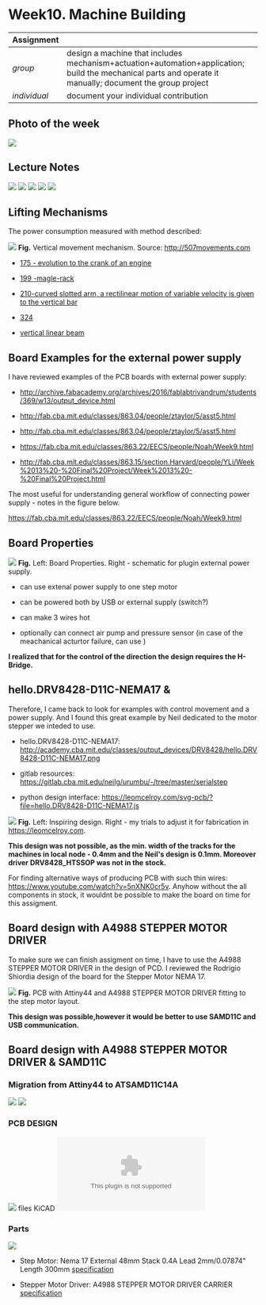 # **Week10.** Machine Building


|Assignment    |                          |
| ----------- | ------------------------------------ |
| *group*       |  design a machine that includes mechanism+actuation+automation+application; build the mechanical parts and operate it manually; document the group project |
| *individual*      |   document your individual contribution|


## Photo of the week

![](../images/week10/photo-of-the-week10.png)


## Lecture Notes

![](../images/week10/week10-.png)
![](../images/week10/week10-2.png)
![](../images/week10/week10-3.png)
![](../images/week10/week10-4.png)
![](../images/week10/week10-5.png)


## Lifting Mechanisms
The power consumption measured with method described:

![](../images/week10/week10-7.png)
**Fig.** Vertical movement mechanism. Source: http://507movements.com

- [175 - evolution to the crank of an engine](http://507movements.com/mm_175.html)

- [199 -magle-rack](http://507movements.com/mm_199.html)

- [210-curved slotted arm, a rectilinear motion of variable velocity is given to the vertical bar](http://507movements.com/mm_210.html)

- [324](http://507movements.com/mm_324.html)

- [vertical linear beam](https://www.youtube.com/watch?v=cP3-XVwzyDU)



## Board Examples for the external power supply
I have reviewed examples of the PCB boards with external power supply:

- http://archive.fabacademy.org/archives/2016/fablabtrivandrum/students/369/w13/output_device.html

- http://fab.cba.mit.edu/classes/863.04/people/ztaylor/5/asst5.html

- http://fab.cba.mit.edu/classes/863.04/people/ztaylor/5/asst5.html

- https://fab.cba.mit.edu/classes/863.22/EECS/people/Noah/Week9.html

- http://fab.cba.mit.edu/classes/863.15/section.Harvard/people/YLi/Week%2013%20-%20Final%20Project/Week%2013%20-%20Final%20Project.html

The most useful for understanding general workflow of connecting power supply - notes in the figure below.

https://fab.cba.mit.edu/classes/863.22/EECS/people/Noah/Week9.html




## Board Properties

![](../images/week10/week10-6.png)
**Fig.** Left: Board Properties. Right - schematic for plugin external power supply.


- can use extenal power supply to one step motor

- can be powered both by USB or external supply (switch?)

- can make 3 wires hot

- optionally can connect air pump and pressure sensor (in case of the meachanical acturtor failure, can use )

**I realized that for the control of the direction the design requires the H-Bridge.**



## hello.DRV8428-D11C-NEMA17 &
Therefore, I came back to look for examples with control movement and a power supply.
And I found this great example by Neil dedicated to the motor stepper we inteded to use.

- hello.DRV8428-D11C-NEMA17:  http://academy.cba.mit.edu/classes/output_devices/DRV8428/hello.DRV8428-D11C-NEMA17.png

- gitlab resources: https://gitlab.cba.mit.edu/neilg/urumbu/-/tree/master/serialstep

- python design interface: https://leomcelroy.com/svg-pcb/?file=hello.DRV8428-D11C-NEMA17.js


![](../images/week10/week10-8.png)
**Fig.** Left: Inspiring design. Right - my trials to adjust it for fabrication in https://leomcelroy.com.


**This design was not possible, as the min. width of the tracks for the machines in local node - 0.4mm and the Neil's design is 0.1mm. Moreover driver DRV8428_HTSSOP was not in the stock.**

For finding alternative ways of producing PCB with such thin wires: https://www.youtube.com/watch?v=5nXNK0cr5v. Anyhow without the all components in stock, it wouldnt be possible to make the board on time for this assigment.


## Board design with A4988 STEPPER MOTOR DRIVER
To make sure we can finish assigment on time, I have to use the A4988 STEPPER MOTOR DRIVER in the design of PCD. I reviewed the Rodrigio Shiordia design of the board for the Stepper Motor NEMA 17.


![](../images/week10/week10-9.png)
**Fig.** PCB with Attiny44 and A4988 STEPPER MOTOR DRIVER fitting to the step motor layout.

**This design was possible,however it would be better to use SAMD11C and USB communication.**

## Board design with A4988 STEPPER MOTOR DRIVER & SAMD11C

### Migration from Attiny44 to ATSAMD11C14A
![](../images/week10/week10-10.png)
![](../images/week10/week10-11.png)

### PCB DESIGN
![](../images/week10/week10-12.png)
files KiCAD ![kicad files](../files\N17SAMD11-GDN-USB-Edge_Cuts.zip)

### Parts
![](../images/week10/N17SAMDacaRodrigoGDN-USB-parts.png)

- Step Motor: Nema 17 External 48mm Stack 0.4A Lead 2mm/0.07874" Length 300mm [specification](https://www.oyostepper.com/goods-151-Nema-17-External-48mm-Stack-04A-Lead-2mm007874-Length-300mm.html)

- Stepper Motor Driver: A4988 STEPPER MOTOR DRIVER CARRIER [specification](https://www.snapeda.com/parts/A4988%20STEPPER%20MOTOR%20DRIVER%20CARRIER/Pololu/view-part/)
